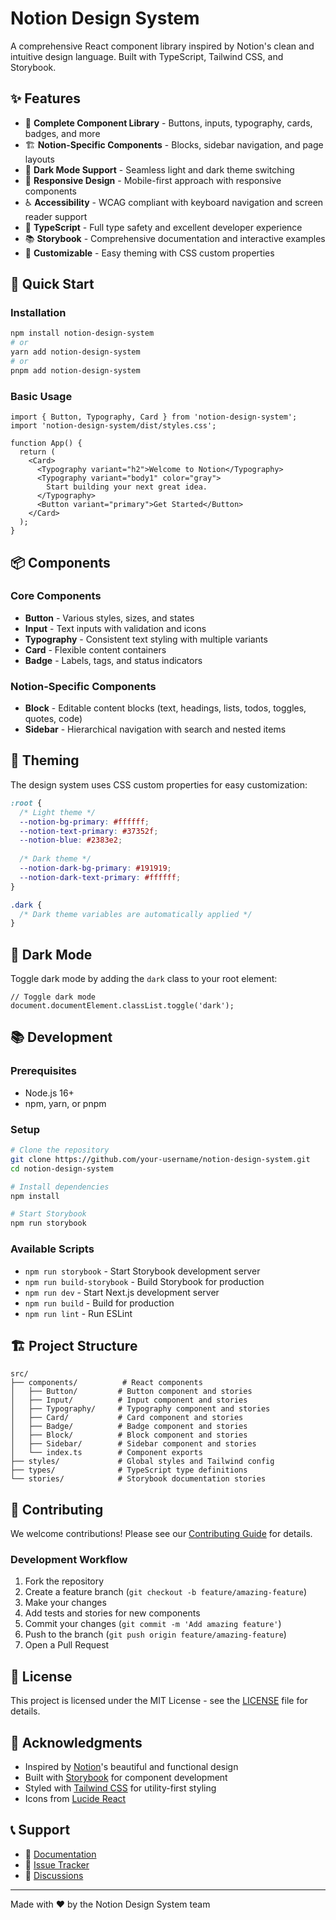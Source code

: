# Notion Design System

A comprehensive React component library inspired by Notion's clean and intuitive design language. Built with TypeScript, Tailwind CSS, and Storybook.

## ✨ Features

- 🎨 **Complete Component Library** - Buttons, inputs, typography, cards, badges, and more
- 🏗️ **Notion-Specific Components** - Blocks, sidebar navigation, and page layouts
- 🌙 **Dark Mode Support** - Seamless light and dark theme switching
- 📱 **Responsive Design** - Mobile-first approach with responsive components
- ♿ **Accessibility** - WCAG compliant with keyboard navigation and screen reader support
- 🔧 **TypeScript** - Full type safety and excellent developer experience
- 📚 **Storybook** - Comprehensive documentation and interactive examples
- 🎯 **Customizable** - Easy theming with CSS custom properties

## 🚀 Quick Start

### Installation

```bash
npm install notion-design-system
# or
yarn add notion-design-system
# or
pnpm add notion-design-system
```

### Basic Usage

```tsx
import { Button, Typography, Card } from 'notion-design-system';
import 'notion-design-system/dist/styles.css';

function App() {
  return (
    <Card>
      <Typography variant="h2">Welcome to Notion</Typography>
      <Typography variant="body1" color="gray">
        Start building your next great idea.
      </Typography>
      <Button variant="primary">Get Started</Button>
    </Card>
  );
}
```

## 📦 Components

### Core Components

- **Button** - Various styles, sizes, and states
- **Input** - Text inputs with validation and icons
- **Typography** - Consistent text styling with multiple variants
- **Card** - Flexible content containers
- **Badge** - Labels, tags, and status indicators

### Notion-Specific Components

- **Block** - Editable content blocks (text, headings, lists, todos, toggles, quotes, code)
- **Sidebar** - Hierarchical navigation with search and nested items

## 🎨 Theming

The design system uses CSS custom properties for easy customization:

```css
:root {
  /* Light theme */
  --notion-bg-primary: #ffffff;
  --notion-text-primary: #37352f;
  --notion-blue: #2383e2;
  
  /* Dark theme */
  --notion-dark-bg-primary: #191919;
  --notion-dark-text-primary: #ffffff;
}

.dark {
  /* Dark theme variables are automatically applied */
}
```

## 🌙 Dark Mode

Toggle dark mode by adding the `dark` class to your root element:

```tsx
// Toggle dark mode
document.documentElement.classList.toggle('dark');
```

## 📚 Development

### Prerequisites

- Node.js 16+
- npm, yarn, or pnpm

### Setup

```bash
# Clone the repository
git clone https://github.com/your-username/notion-design-system.git
cd notion-design-system

# Install dependencies
npm install

# Start Storybook
npm run storybook
```

### Available Scripts

- `npm run storybook` - Start Storybook development server
- `npm run build-storybook` - Build Storybook for production
- `npm run dev` - Start Next.js development server
- `npm run build` - Build for production
- `npm run lint` - Run ESLint

## 🏗️ Project Structure

```
src/
├── components/          # React components
│   ├── Button/         # Button component and stories
│   ├── Input/          # Input component and stories
│   ├── Typography/     # Typography component and stories
│   ├── Card/           # Card component and stories
│   ├── Badge/          # Badge component and stories
│   ├── Block/          # Block component and stories
│   ├── Sidebar/        # Sidebar component and stories
│   └── index.ts        # Component exports
├── styles/             # Global styles and Tailwind config
├── types/              # TypeScript type definitions
└── stories/            # Storybook documentation stories
```

## 🤝 Contributing

We welcome contributions! Please see our [Contributing Guide](CONTRIBUTING.md) for details.

### Development Workflow

1. Fork the repository
2. Create a feature branch (`git checkout -b feature/amazing-feature`)
3. Make your changes
4. Add tests and stories for new components
5. Commit your changes (`git commit -m 'Add amazing feature'`)
6. Push to the branch (`git push origin feature/amazing-feature`)
7. Open a Pull Request

## 📄 License

This project is licensed under the MIT License - see the [LICENSE](LICENSE) file for details.

## 🙏 Acknowledgments

- Inspired by [Notion](https://notion.so)'s beautiful and functional design
- Built with [Storybook](https://storybook.js.org/) for component development
- Styled with [Tailwind CSS](https://tailwindcss.com/) for utility-first styling
- Icons from [Lucide React](https://lucide.dev/)

## 📞 Support

- 📖 [Documentation](https://your-storybook-url.com)
- 🐛 [Issue Tracker](https://github.com/your-username/notion-design-system/issues)
- 💬 [Discussions](https://github.com/your-username/notion-design-system/discussions)

---

Made with ❤️ by the Notion Design System team